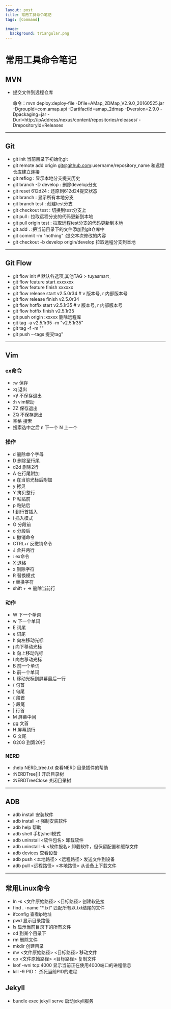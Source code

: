 ```yaml
---
layout: post
title: 常用工具命令笔记
tags: [Command]

image:
  background: triangular.png
---
```



# 常用工具命令笔记


## MVN
* 提交文件到远程仓库

	命令：mvn deploy:deploy-file -Dfile=AMap_2DMap_V2.9.0_20160525.jar -DgroupId=com.amap.api -DartifactId=amap_2dmap -Dversion=2.9.0 -Dpackaging=jar -Durl=http://ipAddress/nexus/content/repositories/releases/ -DrepositoryId=Releases

---

## Git
* git init 当前目录下初始化git
* git remote add origin git@github.com:username/repository_name 和远程仓库建立连接
* git reflog : 显示本地分支提交历史
* git branch -D develop : 删除develop分支
* git reset 612d24 : 还原到612d24提交状态
* git branch : 显示所有本地分支
* git branch test : 创建test分支
* git checkout test : 切换到test分支上
* git pull : 拉取远程分支的代码更新到本地
* git pull origin test : 拉取远程test分支的代码更新到本地
* git add . :把当前目录下的文件添加到git仓库中
* git commit -m "nothing" :提交本次修改的内容
* git checkout -b develop origin/develop 拉取远程分支到本地

---

## Git Flow
* git flow init # 默认各选项,其他TAG > tuyasmart_
* git flow feature start xxxxxxx
* git flow feature finish xxxxxx
* git flow release start v2.5.0r34 # v 版本号, r 内部版本号
* git flow release finish v2.5.0r34
* git flow hotfix start v2.5.1r35 # v 版本号, r 内部版本号
* git flow hotfix finish v2.5.1r35
* git push origin :xxxxx   删除远程库
* git tag -a v2.5.1r35 -m "v2.5.1r35"
* git tag <tag name> <tag name> -f -m "<new message>"
* git push --tags 提交tag"

---

## Vim

### ex命令
* :w 保存
* :q 退出
* :q! 不保存退出
* :h vim帮助
* ZZ 保存退出
* ZQ 不保存退出
* 空格 搜索
* 搜索选中之后 n 下一个 N 上一个
### 操作
* d 删除单个字母
* D 删除至行尾
* d2d 删除2行
* A 在行尾附加
* a 在当前光标后附加
* y 拷贝
* Y 拷贝整行
* P 粘贴前
* p 粘贴后
* I 到行首插入
* i 插入模式
* O 分段前
* o 分段后
* u 撤销命令
* CTRL+r 反撤销命令
* J 合并两行
* : ex命令
* X 退格
* x 删除字符
* R 替换模式
* r 替换字符
* shift + -> 删除当前行

### 动作
* W 下一个单词
* w 下一个单词
* E 词尾
* e 词尾
* h 向左移动光标
* j 向下移动光标
* k 向上移动光标
* l 向右移动光标
* B 前一个单词
* b 前一个单词
* L 移动光标到屏幕最后一行
* ( 句首
* ) 句尾
* { 段首
* } 段尾
* \| 行首
* M 屏幕中间 
* gg 文首
* H 屏幕顶行
* G 文尾
* G20G 到第20行

### NERD
* :help NERD_tree.txt 查看NERD 目录插件的帮助
* :NERDTree[<start-directory>\|<bookmark>] 开启目录树
* :NERDTreeClose 关闭目录树

---

## ADB
* adb install 安装软件
* adb install -r 强制安装软件
* adb help 帮助
* adb shell 手机shell模式
* adb uninstall <软件包名> 卸载软件
* adb uninstall -k <软件报名> 卸载软件，但保留配置和缓存文件
* adb devices 查看设备
* adb push <本地路径> <远程路径> 发送文件到设备
* adb pull <远程路径> <本地路径> 从设备上下载文件

---

## 常用Linux命令

* ln -s <文件原始路径> <目标路径> 创建软链接
* find . -name "*.txt" 匹配所有以.txt结尾的文件
* ifconfig 查看ip地址
* pwd 显示目录路径
* ls 显示当前目录下的所有文件
* cd 到某个目录下
* rm 删除文件
* mkdir 创建目录
* mv <文件原始路径> <目标路径> 移动文件
* cp <文件原始路径> <目标路径> 复制文件
* lsof -wni tcp:4000 显示当前正在使用4000端口的进程信息
* kill -9 PID： 杀死当前PID的进程

## Jekyll
* bundle exec jekyll serve 启动jekyll服务
